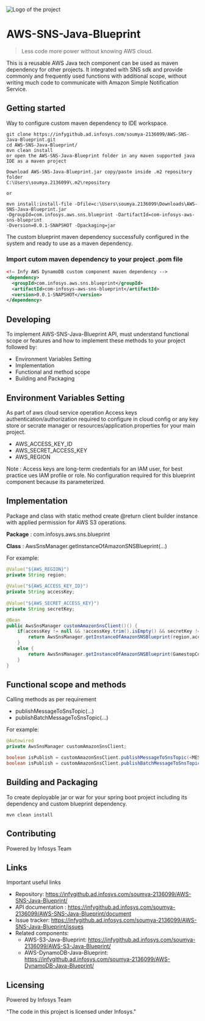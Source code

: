![Logo of the project](https://upload.wikimedia.org/wikipedia/commons/9/95/Infosys_logo.svg)

# AWS-SNS-Java-Blueprint
> Less code more power without knowing AWS cloud.

This is a reusable AWS Java tech component can be used as maven dependency for other projects.
It integrated with SNS sdk and provide commonly and frequently used functions with additional scope,
without writing much code to communicate with Amazon Simple Notification Service.

## Getting started

Way to configure custom maven dependency to IDE workspace.

```shell
git clone https://infygithub.ad.infosys.com/soumya-2136099/AWS-SNS-Java-Blueprint.git
cd AWS-SNS-Java-Blueprint/
mvn clean install
or open the AWS-SNS-Java-Blueprint folder in any maven supported java IDE as a maven project
```

```shell
Download AWS-SNS-Java-Blueprint.jar copy/paste inside .m2 repository folder 
C:\Users\soumya.2136099\.m2\repository

or

mvn install:install-file -Dfile=c:\Users\soumya.2136099\Downloads\AWS-SNS-Java-Blueprint.jar 
-DgroupId=com.infosys.aws.sns.blueprint -DartifactId=com-infosys-aws-sns-blueprint 
-Dversion=0.0.1-SNAPSHOT -Dpackaging=jar
```

The custom blueprint maven dependency successfully configured in the system and ready to use as a maven dependency.

### Import cutom maven dependency to your project .pom file
```xml
<!— Infy AWS DynamoDB custom component maven dependency -->
<dependency>
  <groupId>com.infosys.aws.sns.blueprint</groupId>
  <artifactId>com-infosys-aws-sns-blueprint</artifactId>
  <version>0.0.1-SNAPSHOT</version>
</dependency>
```

## Developing

To implement AWS-SNS-Java-Blueprint API, must understand functional scope or features 
and how to implement these methods to your project followed by:

* Environment Variables Setting
* Implementation
* Functional and method scope
* Building and Packaging

## Environment Variables Setting

As part of aws cloud service operation Access keys authentication/authorization required to configure in cloud config or any key store or secrate manager or resources/application.properties for your main project.
* AWS_ACCESS_KEY_ID
* AWS_SECRET_ACCESS_KEY
* AWS_REGION

Note : Access keys are long-term credentials for an IAM user, for best practice ues IAM profile or role.
No configuration required for this blueprint component because its parameterized.

## Implementation

Package and class with static method create @return client builder instance with applied permission for AWS S3 operations.

**Package** : com.infosys.aws.sns.blueprint

**Class** : AwsSnsManager.getInstanceOfAmazonSNSBlueprint(...)

For example:
```java
@Value("${AWS_REGION}")
private String region;
	
@Value("${AWS_ACCESS_KEY_ID}")
private String accessKey;
	
@Value("${AWS_SECRET_ACCESS_KEY}")
private String secretKey;
```
```java
@Bean
public AwsSnsManager customAmazonSnsClient()() {
	if(accessKey != null && !accessKey.trim().isEmpty() && secretKey != null && !secretKey.trim().isEmpty()) {
		return AwsSnsManager.getInstanceOfAmazonSNSBlueprint(region,accessKey, secretKey, GamestopConstants.TOPIC_ARN); //For Access Keys
	}
	else {
		return AwsSnsManager.getInstanceOfAmazonSNSBlueprint(GamestopConstants.TOPIC_ARN); //For IAM profile role
	}
}
```

## Functional scope and methods

Calling methods as per requirement
* publishMessageToSnsTopic(...)
* publishBatchMessageToSnsTopic(...)

For example:
```java
@Autowired
private AwsSnsManager customAmazonSnsClient;
```
```java
boolean isPublish = customAmazonSnsClient.publishMessageToSnsTopic(<MESSAGE>);
boolean isPublish = customAmazonSnsClient.publishBatchMessageToSnsTopic(<LIST_MESSAGE>);
```

## Building and Packaging

To create deployable jar or war for your spring boot project including its dependency and custom blueprint dependency.
```shell
mvn clean install
```

## Contributing

Powered by Infosys Team

## Links

Important useful links

- Repository: https://infygithub.ad.infosys.com/soumya-2136099/AWS-SNS-Java-Blueprint/
- API documentation : https://infygithub.ad.infosys.com/soumya-2136099/AWS-SNS-Java-Blueprint/document
- Issue tracker: https://infygithub.ad.infosys.com/soumya-2136099/AWS-SNS-Java-Blueprint/issues
- Related components:
  - AWS-S3-Java-Blueprint: https://infygithub.ad.infosys.com/soumya-2136099/AWS-S3-Java-Blueprint/
  - AWS-DynamoDB-Java-Blueprint: https://infygithub.ad.infosys.com/soumya-2136099/AWS-DynamoDB-Java-Blueprint/


## Licensing
Powered by Infosys Team

"The code in this project is licensed under Infosys."
